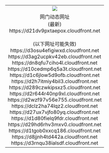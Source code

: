 ﻿<table>
  <tr></tr>
  <tr><td colspan=2 align=center><img src="https://d21dv9pxtaepox.cloudfront.net/Up/oGate.jpg" /></td></tr>
  <tr><td colspan=2 align=center>网门动态网址<br/>(最新)
<br>https://d21dv9pxtaepox.cloudfront.net
<br/><br/>(以下网址可能失效)
<br>https://d3osu4efigiwxd.cloudfront.net
<br>https://d3ag2ucpkv42eb.cloudfront.net
<br>https://dn8qfu7ciho4l.cloudfront.net
<br>https://d10cedmp6q5a3t.cloudfront.net
<br>https://d1c6jlow5d9ofb.cloudfront.net
<br>https://d2h7itmiy4bil3.cloudfront.net
<br>https://d289czwkipsxz5.cloudfront.net
<br>https://d2r644r40np9xl.cloudfront.net
<br>https://d2wzf97v56e755.cloudfront.net
<br>https://dclz2ha74lqz2.cloudfront.net
<br>https://d27ux7vjfo80yq.cloudfront.net
<br>https://d1d80fielq9fdr.cloudfront.net
<br>https://d29hd6rhv3mxv0.cloudfront.net
<br>https://d1tgob0xxcq186.cloudfront.net
<br>https://d8jjnh4td442a.cloudfront.net
<br>https://d3rnqu38ialsdf.cloudfront.net
    </td>
  </tr>
</table>
